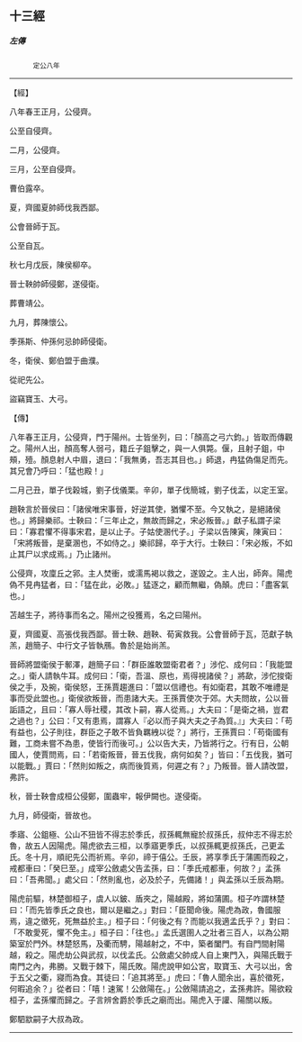 

## 十三經

##### 左傳
　　　`定公八年`

* * *

【經】

八年春王正月，公侵齊。

公至自侵齊。

二月，公侵齊。

三月，公至自侵齊。

曹伯露卒。

夏，齊國夏帥師伐我西鄙。

公會晉師于瓦。

公至自瓦。

秋七月戊辰，陳侯柳卒。

晉士鞅帥師侵鄭，遂侵衛。

葬曹靖公。

九月，葬陳懷公。

季孫斯、仲孫何忌帥師侵衛。

冬，衛侯、鄭伯盟于曲濮。

從祀先公。

盜竊寶玉、大弓。

【傳】

八年春王正月，公侵齊，門于陽州。士皆坐列，曰：「顏高之弓六鈞。」皆取而傳觀之。陽州人出，顏高奪人弱弓，籍丘子鉏擊之，與一人俱斃。偃，且射子鉏，中頰，殪。顏息射人中眉，退曰：「我無勇，吾志其目也。」師退，冉猛偽傷足而先。其兄會乃呼曰：「猛也殿！」

二月己丑，單子伐榖城，劉子伐儀栗。辛卯，單子伐簡城，劉子伐盂，以定王室。

趙鞅言於晉侯曰：「諸侯唯宋事晉，好逆其使，猶懼不至。今又執之，是絕諸侯也。」將歸樂祁。士鞅曰：「三年止之，無故而歸之，宋必叛晉。」獻子私謂子梁曰：「寡君懼不得事宋君，是以止子。子姑使溷代子。」子梁以告陳寅，陳寅曰：「宋將叛晉，是棄溷也，不如侍之。」樂祁歸，卒于大行。士鞅曰：「宋必叛，不如止其尸以求成焉。」乃止諸州。

公侵齊，攻廩丘之郛。主人焚衝，或濡馬褐以救之，遂毀之。主人出，師奔。陽虎偽不見冉猛者，曰：「猛在此，必敗。」猛逐之，顧而無繼，偽顛。虎曰：「盡客氣也。」

苫越生子，將待事而名之。陽州之役獲焉，名之曰陽州。

夏，齊國夏、高張伐我西鄙。晉士鞅、趙鞅、荀寅救我。公會晉師于瓦，范獻子執羔，趙簡子、中行文子皆執鴈。魯於是始尚羔。

晉師將盟衛侯于鄟澤，趙簡子曰：「群臣誰敢盟衛君者？」涉佗、成何曰：「我能盟之。」衛人請執牛耳。成何曰：「衛，吾溫、原也，焉得視諸侯？」將歃，涉佗捘衛侯之手，及捥，衛侯怒，王孫賈趨進曰：「盟以信禮也。有如衛君，其敢不唯禮是事而受此盟也。」衛侯欲叛晉，而患諸大夫。王孫賈使次于郊。大夫問故，公以晉詬語之，且曰：「寡人辱社稷，其改卜嗣，寡人從焉。」大夫曰：「是衛之禍，豈君之過也？」公曰：「又有患焉，謂寡人『必以而子與大夫之子為質。』」大夫曰：「苟有益也，公子則往，群臣之子敢不皆負羈絏以從？」將行，王孫賈曰：「苟衛國有難，工商未嘗不為患，使皆行而後可。」公以告大夫，乃皆將行之。行有日，公朝國人，使賈問焉，曰：「若衛叛晉，晉五伐我，病何如矣？」皆曰：「五伐我，猶可以能戰。」賈曰：「然則如叛之，病而後質焉，何遲之有？」乃叛晉。晉人請改盟，弗許。

秋，晉士鞅會成桓公侵鄭，圍蟲牢，報伊闕也。遂侵衛。

九月，師侵衛，晉故也。

季寤、公鉏極、公山不狃皆不得志於季氏，叔孫輒無寵於叔孫氏，叔仲志不得志於魯，故五人因陽虎。陽虎欲去三桓，以季寤更季氏，以叔孫輒更叔孫氏，己更孟氏。冬十月，順祀先公而祈焉。辛卯，禘于僖公。壬辰，將享季氏于蒲圃而殺之，戒都車曰：「癸巳至。」成宰公斂處父告孟孫，曰：「季氏戒都車，何故？」孟孫曰：「吾弗聞。」處父曰：「然則亂也，必及於子，先備諸！」與孟孫以壬辰為期。

陽虎前驅，林楚御桓子，虞人以鈹、盾夾之，陽越殿，將如蒲圃。桓子咋謂林楚曰：「而先皆季氏之良也，爾以是繼之。」對曰：「臣聞命後。陽虎為政，魯國服焉，違之徵死，死無益於主。」桓子曰：「何後之有？而能以我適孟氏乎？」對曰：「不敢愛死，懼不免主。」桓子曰：「往也。」孟氏選圉人之壯者三百人，以為公期築室於門外。林楚怒馬，及衢而騁，陽越射之，不中，築者闔門。有自門間射陽越，殺之。陽虎劫公與武叔，以伐孟氏。公斂處父帥成人自上東門入，與陽氏戰于南門之內，弗勝。又戰于棘下，陽氏敗。陽虎說甲如公宮，取寶玉、大弓以出，舍于五父之衢，寢而為食。其徒曰：「追其將至。」虎曰：「魯人聞余出，喜於徵死，何暇追余？」從者曰：「嘻！速駕！公斂陽在。」公斂陽請追之，孟孫弗許。陽欲殺桓子，孟孫懼而歸之。子言辨舍爵於季氏之廟而出。陽虎入于讙、陽關以叛。

鄭駟歂嗣子大叔為政。

* * *

